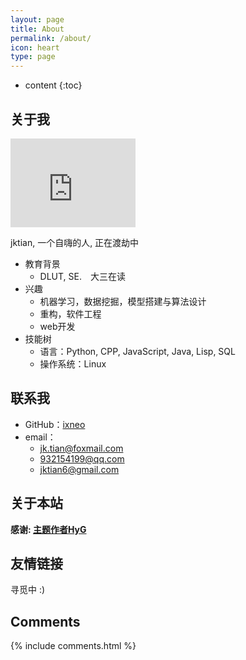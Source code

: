 ```yaml
---
layout: page
title: About
permalink: /about/
icon: heart
type: page
---
```


* content
{:toc}

## 关于我

<iframe src="https://githubbadge.appspot.com/ixneo?s=1" style="border: 0;height: 142px;width: 200px;overflow: hidden;" frameBorder="0"></iframe>

jktian, 一个自嗨的人, 正在渡劫中

* 教育背景
	* DLUT, SE.　大三在读
* 兴趣
	* 机器学习，数据挖掘，模型搭建与算法设计
	* 重构，软件工程
	* web开发
* 技能树
	* 语言：Python, CPP, JavaScript, Java, Lisp, SQL
	* 操作系统：Linux

## 联系我

* GitHub：[ixneo](https://github.com/ixneo)
* email：
	* jk.tian@foxmail.com
	* 932154199@qq.com
	* jktian6@gmail.com


## 关于本站

**感谢: [主题作者HyG](https://github.com/Gaohaoyang)**



## 友情链接

寻觅中 :)

## Comments

{% include comments.html %}
